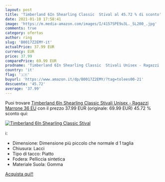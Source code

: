 ```yaml
---
layout: post
title: 'Timberland 6In Shearling Classic  Stival al 45.72 % di sconto'
date: 2021-01-10 17:58:41
image: 'https://m.media-amazon.com/images/I/4157SPE9u3L._SL200_.jpg'
comments: true
category: ofertas
author: ring
slug: 'B0017Z2EMY-it'
actualPrice: 37.99 EUR
currency: EUR
price: 37.99
comparePrice: 69.99 EUR
prodname: 'Timberland 6In Shearling Classic  Stivali Unisex - Ragazzi  Marrone  36 EU'
country: 'it'
flag: '🇮🇹'
buyurl: 'https://www.amazon.it/dp/B0017Z2EMY/?tag=tolees00-21'
descuento: '45.72'
average: '37.99'
---
```


Puoi trovare [Timberland 6In Shearling Classic  Stivali Unisex - Ragazzi  Marrone  36 EU](https://www.amazon.it/dp/B0017Z2EMY/?tag=tolees00-21) con il prezzo 37.99 EUR (originale: 69.99 EUR) 45.72 % sconto qui:

[![Timberland 6In Shearling Classic  Stival](https://m.media-amazon.com/images/I/4157SPE9u3L._SL200_.jpg)](https://www.amazon.it/dp/B0017Z2EMY/?tag=tolees00-21)

ℹ️:

- Dimensione: Dimensione più piccolo che normale d 1 taglia
- Chiusura: Lacci
- Tipo di tacco: Piatto
- Fodera: Pelliccia sintetica
- Materiale Suola: Gomma

[Acquista qui!!](https://www.amazon.it/dp/B0017Z2EMY/?tag=tolees00-21)
